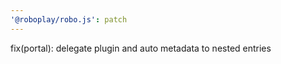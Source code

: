 ```yaml
---
'@roboplay/robo.js': patch
---
```


fix(portal): delegate plugin and auto metadata to nested entries
